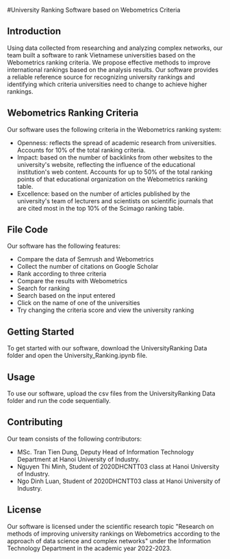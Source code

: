 #University Ranking Software based on Webometrics Criteria

## Introduction

Using data collected from researching and analyzing complex networks, our team built a software to rank Vietnamese universities based on the Webometrics ranking criteria. We propose effective methods to improve international rankings based on the analysis results. Our software provides a reliable reference source for recognizing university rankings and identifying which criteria universities need to change to achieve higher rankings.

## Webometrics Ranking Criteria

Our software uses the following criteria in the Webometrics ranking system:

- Openness: reflects the spread of academic research from universities. Accounts for 10% of the total ranking criteria.
- Impact: based on the number of backlinks from other websites to the university's website, reflecting the influence of the educational institution's web content. Accounts for up to 50% of the total ranking points of that educational organization on the Webometrics ranking table.
- Excellence: based on the number of articles published by the university's team of lecturers and scientists on scientific journals that are cited most in the top 10% of the Scimago ranking table.

## File Code

Our software has the following features:

- Compare the data of Semrush and Webometrics
- Collect the number of citations on Google Scholar
- Rank according to three criteria
- Compare the results with Webometrics
- Search for ranking
- Search based on the input entered
- Click on the name of one of the universities
- Try changing the criteria score and view the university ranking

## Getting Started

To get started with our software, download the UniversityRanking Data folder and open the University_Ranking.ipynb file.

## Usage

To use our software, upload the csv files from the UniversityRanking Data folder and run the code sequentially.

## Contributing

Our team consists of the following contributors:

- MSc. Tran Tien Dung, Deputy Head of Information Technology Department at Hanoi University of Industry.
- Nguyen Thi Minh, Student of 2020DHCNTT03 class at Hanoi University of Industry.
- Ngo Dinh Luan, Student of 2020DHCNTT03 class at Hanoi University of Industry.

## License

Our software is licensed under the scientific research topic "Research on methods of improving university rankings on Webometrics according to the approach of data science and complex networks" under the Information Technology Department in the academic year 2022-2023.
